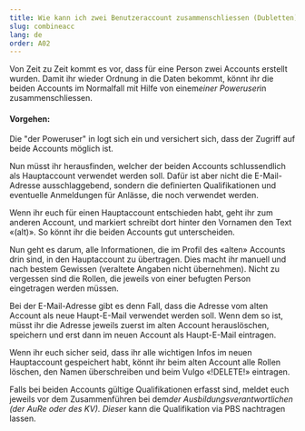 ```yaml
---
title: Wie kann ich zwei Benutzeraccount zusammenschliessen (Dubletten)?
slug: combineacc
lang: de
order: A02
---
```


Von Zeit zu Zeit kommt es vor, dass für eine Person zwei Accounts erstellt wurden. Damit ihr wieder Ordnung in die Daten bekommt, könnt ihr die beiden Accounts im Normalfall mit Hilfe von einem*einer Poweruser*in zusammenschliessen.

#### Vorgehen:
Die "der Poweruser" in logt sich ein und versichert sich, dass der Zugriff auf beide Accounts möglich ist.

Nun müsst ihr herausfinden, welcher der beiden Accounts schlussendlich als Hauptaccount verwendet werden soll. Dafür ist aber nicht die E-Mail-Adresse ausschlaggebend, sondern die definierten Qualifikationen und eventuelle Anmeldungen für Anlässe, die noch verwendet werden.

Wenn ihr euch für einen Hauptaccount entschieden habt, geht ihr zum anderen Account, und markiert schreibt dort hinter den Vornamen den Text «(alt)». So könnt ihr die beiden Accounts gut unterscheiden.

Nun geht es darum, alle Informationen, die im Profil des «alten» Accounts drin sind, in den Hauptaccount zu übertragen. Dies macht ihr manuell und nach bestem Gewissen (veraltete Angaben nicht übernehmen). Nicht zu vergessen sind die Rollen, die jeweils von einer befugten Person eingetragen werden müssen.

Bei der E-Mail-Adresse gibt es denn Fall, dass die Adresse vom alten Account als neue Haupt-E-Mail verwendet werden soll. Wenn dem so ist, müsst ihr die Adresse jeweils zuerst im alten Account herauslöschen, speichern und erst dann im neuen Account als Haupt-E-Mail eintragen.

Wenn ihr euch sicher seid, dass ihr alle wichtigen Infos im neuen Hauptaccount gespeichert habt, könnt ihr beim alten Account alle Rollen löschen, den Namen überschreiben und beim Vulgo «!DELETE!» eintragen.

Falls bei beiden Accounts gültige Qualifikationen erfasst sind, meldet euch jeweils vor dem Zusammenführen bei dem*der Ausbildungsverantwortlichen (der AuRe oder des KV). Diese*r kann die Qualifikation via PBS nachtragen lassen.
